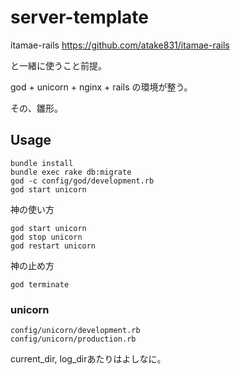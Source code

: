 # server-template

itamae-rails
https://github.com/atake831/itamae-rails

と一緒に使うこと前提。

god + unicorn + nginx + rails
の環境が整う。

その、雛形。

## Usage

```
bundle install
bundle exec rake db:migrate
god -c config/god/development.rb
god start unicorn
```

神の使い方
```
god start unicorn
god stop unicorn
god restart unicorn
```

神の止め方
```
god terminate
```


### unicorn

``` 
config/unicorn/development.rb
config/unicorn/production.rb
```

current_dir, log_dirあたりはよしなに。

